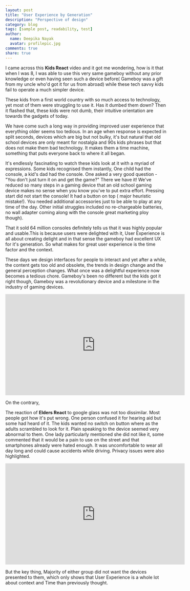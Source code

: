 ```yaml
---
layout: post
title: "User Experience by Generation"
description: "Perspective of design"
category: blog
tags: [sample post, readability, test]
author:
  name: Deepika Nayak
  avatar: profilepic.jpg
comments: true
share: true
---
```


I came across this **Kids React** video and it got me wondering, how is it that when I was 8, I was able to use this very same gameboy without any prior knowledge or even having seen such a device before( Gameboy was a gift from my uncle who'd got it for us from abroad) while these tech savvy kids fail to operate a much simpler device. 

These kids from a first world country with so much access to technology, yet most of them were struggling to use it. Has it dumbed them down? Then it flashed that, these kids were not dumb, their intuitive orientation are towards the gadgets of today. 

We have come such a long way in providing improved user experience that everything older seems too tedious. In an age when response is expected in split seconds, devices which are big but not bulky, it's but natural that old school devices are only meant for nostalgia and 90s kids phrases but that does not make them bad technology. It makes them a time machine, something that puts everyone back to where it all began. 

It's endlessly fascinating to watch these kids look at it with a myriad of expressions. 
Some kids recognised them instantly, One child had the console, a kid's dad had the console. One asked a very good question - "You don't just turn it on and get the game?" There we have it! We've reduced so many steps in a gaming device that an old school gaming device makes no sense when you know you've to put extra effort. Pressing start did not start the console! It had a button on top ( major heuristic mistake!).  You needed additional accessories just to be able to play at any time of the day. Other initial struggles included no re-chargeable batteries, no wall adapter coming along with the console great marketing ploy though). 

That it sold 64 million consoles definitely tells us that it was highly popular and usable.This is because users were delighted with it, User Experience is all about creating delight and in that sense the gameboy had excellent UX for it's generation. So what makes for great user experience is the time factor and the context.

 These days we design interfaces for people to interact and yet after a while, the content gets too old and obsolete, the trends in design change and the general perception changes. What once was a delightful experience now becomes a tedious chore. Gameboy's been no different but the kids got it right though, Gameboy was a revolutionary device and a milestone in the industry of gaming devices.

<iframe width="560" height="315" src="http://www.youtube.com/embed/SqYiglufb8Y" frameborder="0"> </iframe>

On the contrary,

The reaction of **Elders React**  to google glass was not too dissimilar. Most people got how it's put wrong. One person confused it for hearing aid but some had heard of it. The kids wanted no switch on button where as the adults scrambled to look for it. Plain speaking to the device seemed very abnormal to them. One lady particularly mentioned she did not like it, some commented that it would be a pain to use on the street and that smartphones already were hated enough. It was uncomfortable to wear all day long and could cause accidents while driving. Privacy issues were also highlighted.

<iframe width="560" height="315" src="https://www.youtube.com/watch?v=xw95AZzPpsU" frameborder="0"> </iframe>

But the key thing, Majority of either group did not want the devices presented to them, which only shows that User Experience is a whole lot about context and Time than previously thought.





